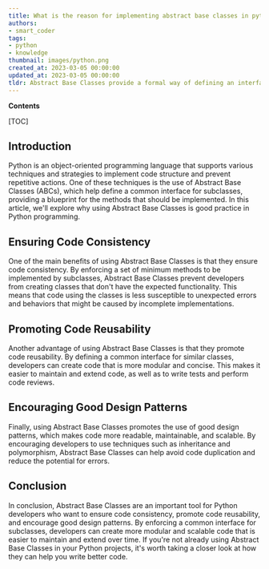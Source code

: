 ```yaml
---
title: What is the reason for implementing abstract base classes in python?
authors:
- smart_coder
tags:
- python
- knowledge
thumbnail: images/python.png
created_at: 2023-03-05 00:00:00
updated_at: 2023-03-05 00:00:00
tldr: Abstract Base Classes provide a formal way of defining an interface in Python.
---
```


**Contents**

[TOC]

## Introduction
Python is an object-oriented programming language that supports various techniques and strategies to implement code structure and prevent repetitive actions. One of these techniques is the use of Abstract Base Classes (ABCs), which help define a common interface for subclasses, providing a blueprint for the methods that should be implemented. In this article, we'll explore why using Abstract Base Classes is good practice in Python programming.

## Ensuring Code Consistency
One of the main benefits of using Abstract Base Classes is that they ensure code consistency. By enforcing a set of minimum methods to be implemented by subclasses, Abstract Base Classes prevent developers from creating classes that don't have the expected functionality. This means that code using the classes is less susceptible to unexpected errors and behaviors that might be caused by incomplete implementations.

## Promoting Code Reusability
Another advantage of using Abstract Base Classes is that they promote code reusability. By defining a common interface for similar classes, developers can create code that is more modular and concise. This makes it easier to maintain and extend code, as well as to write tests and perform code reviews.

## Encouraging Good Design Patterns
Finally, using Abstract Base Classes promotes the use of good design patterns, which makes code more readable, maintainable, and scalable. By encouraging developers to use techniques such as inheritance and polymorphism, Abstract Base Classes can help avoid code duplication and reduce the potential for errors.

## Conclusion
In conclusion, Abstract Base Classes are an important tool for Python developers who want to ensure code consistency, promote code reusability, and encourage good design patterns. By enforcing a common interface for subclasses, developers can create more modular and scalable code that is easier to maintain and extend over time. If you're not already using Abstract Base Classes in your Python projects, it's worth taking a closer look at how they can help you write better code.
